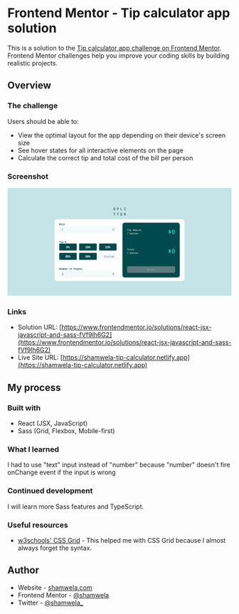 # Frontend Mentor - Tip calculator app solution

This is a solution to the [Tip calculator app challenge on Frontend Mentor](https://www.frontendmentor.io/challenges/tip-calculator-app-ugJNGbJUX). Frontend Mentor challenges help you improve your coding skills by building realistic projects.

## Overview

### The challenge

Users should be able to:

- View the optimal layout for the app depending on their device's screen size
- See hover states for all interactive elements on the page
- Calculate the correct tip and total cost of the bill per person

### Screenshot

![](./screenshot.png)

### Links

- Solution URL: [https://www.frontendmentor.io/solutions/react-jsx-javascript-and-sass-fVf9lh6G2](https://www.frontendmentor.io/solutions/react-jsx-javascript-and-sass-fVf9lh6G2)
- Live Site URL: [https://shamwela-tip-calculator.netlify.app](https://shamwela-tip-calculator.netlify.app)

## My process

### Built with

- React (JSX, JavaScript)
- Sass (Grid, Flexbox, Mobile-first)

### What I learned

I had to use "text" input instead of "number" because "number" doesn't fire onChange event if the input is wrong

### Continued development

I will learn more Sass features and TypeScript.

### Useful resources

- [w3schools' CSS Grid](https://www.w3schools.com/css/css_grid.asp) - This helped me with CSS Grid because I almost always forget the syntax.

## Author

- Website - [shamwela.com](https://shamwela.com)
- Frontend Mentor - [@shamwela](https://www.frontendmentor.io/profile/shamwela)
- Twitter - [@shamwela\_](https://twitter.com/shamwela_)
